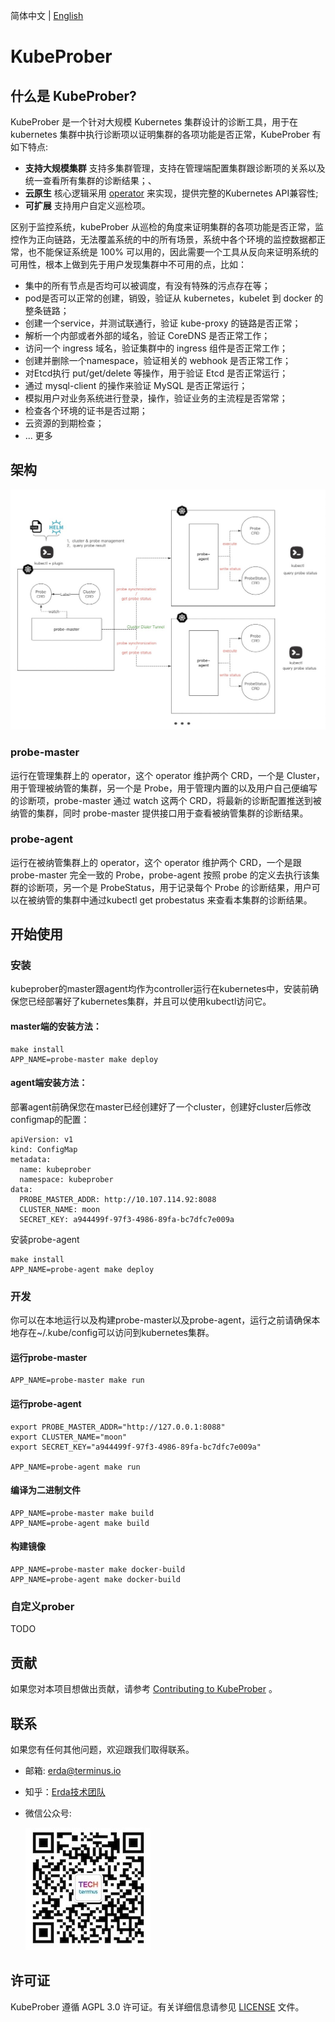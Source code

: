 简体中文 | [English](./README.md)

# KubeProber

## 什么是 KubeProber?
KubeProber 是一个针对大规模 Kubernetes 集群设计的诊断工具，用于在 kubernetes 集群中执行诊断项以证明集群的各项功能是否正常，KubeProber 有如下特点:

* **支持大规模集群** 支持多集群管理，支持在管理端配置集群跟诊断项的关系以及统一查看所有集群的诊断结果；、
* **云原生** 核心逻辑采用 [operator](https://kubernetes.io/docs/concepts/extend-kubernetes/operator/) 来实现，提供完整的Kubernetes API兼容性;
* **可扩展** 支持用户自定义巡检项。

区别于监控系统，kubeProber 从巡检的角度来证明集群的各项功能是否正常，监控作为正向链路，无法覆盖系统的中的所有场景，系统中各个环境的监控数据都正常，也不能保证系统是 100% 可以用的，因此需要一个工具从反向来证明系统的可用性，根本上做到先于用户发现集群中不可用的点，比如：
* 集中的所有节点是否均可以被调度，有没有特殊的污点存在等；
* pod是否可以正常的创建，销毁，验证从 kubernetes，kubelet 到 docker 的整条链路；
* 创建一个service，并测试联通行，验证 kube-proxy 的链路是否正常；
* 解析一个内部或者外部的域名，验证 CoreDNS 是否正常工作；
* 访问一个 ingress 域名，验证集群中的 ingress 组件是否正常工作；
* 创建并删除一个namespace，验证相关的 webhook 是否正常工作；
* 对Etcd执行 put/get/delete 等操作，用于验证 Etcd 是否正常运行；
* 通过 mysql-client 的操作来验证 MySQL 是否正常运行；
* 模拟用户对业务系统进行登录，操作，验证业务的主流程是否常常；
* 检查各个环境的证书是否过期；
* 云资源的到期检查；
* ... 更多


## 架构
![Kubeprober Architecture](./docs/assets/architecture.jpg)

### probe-master
运行在管理集群上的 operator，这个 operator 维护两个 CRD，一个是 Cluster，用于管理被纳管的集群，另一个是 Probe，用于管理内置的以及用户自己便编写的诊断项，probe-master 通过 watch 这两个 CRD，将最新的诊断配置推送到被纳管的集群，同时 probe-master 提供接口用于查看被纳管集群的诊断结果。

### probe-agent
运行在被纳管集群上的 operator，这个 operator 维护两个 CRD，一个是跟 probe-master 完全一致的 Probe，probe-agent 按照 probe 的定义去执行该集群的诊断项，另一个是 ProbeStatus，用于记录每个 Probe 的诊断结果，用户可以在被纳管的集群中通过kubectl get probestatus 来查看本集群的诊断结果。

## 开始使用
### 安装
kubeprober的master跟agent均作为controller运行在kubernetes中，安装前确保您已经部署好了kubernetes集群，并且可以使用kubectl访问它。

#### master端的安装方法：
```
make install
APP_NAME=probe-master make deploy
```
#### agent端安装方法：

部署agent前确保您在master已经创建好了一个cluster，创建好cluster后修改configmap的配置：
```
apiVersion: v1
kind: ConfigMap
metadata:
  name: kubeprober
  namespace: kubeprober
data:
  PROBE_MASTER_ADDR: http://10.107.114.92:8088
  CLUSTER_NAME: moon
  SECRET_KEY: a944499f-97f3-4986-89fa-bc7dfc7e009a
```
安装probe-agent
```
make install
APP_NAME=probe-agent make deploy
```
### 开发

你可以在本地运行以及构建probe-master以及probe-agent，运行之前请确保本地存在~/.kube/config可以访问到kubernetes集群。
#### 运行probe-master
```
APP_NAME=probe-master make run
```
#### 运行probe-agent
```
export PROBE_MASTER_ADDR="http://127.0.0.1:8088"
export CLUSTER_NAME="moon"
export SECRET_KEY="a944499f-97f3-4986-89fa-bc7dfc7e009a" 

APP_NAME=probe-agent make run
```
#### 编译为二进制文件
```
APP_NAME=probe-master make build
APP_NAME=probe-agent make build
```
#### 构建镜像
```
APP_NAME=probe-master make docker-build
APP_NAME=probe-agent make docker-build
```
### 自定义prober
TODO
## 贡献
如果您对本项目想做出贡献，请参考 [Contributing to KubeProber](CONTRIBUTING.md) 。


## 联系
如果您有任何其他问题，欢迎跟我们取得联系。
- 邮箱: erda@terminus.io
- 知乎：[Erda技术团队](https://www.zhihu.com/people/erda-project) 
- 微信公众号:

    ![Erda WeChat](./docs/assets/wechat-small.jpg)
    
## 许可证
KubeProber 遵循 AGPL 3.0 许可证。有关详细信息请参见 [LICENSE](LICENSE) 文件。